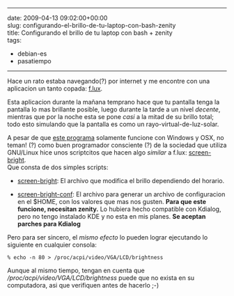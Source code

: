 
---
date: 2009-04-13 09:02:00+00:00  
slug: configurando-el-brillo-de-tu-laptop-con-bash-zenity  
title: Configurando el brillo de tu laptop con bash + zenity  
tags:  
- debian-es  
- pasatiempo  

---
  
Hace un rato estaba navegando(?) por internet y me encontre con una aplicacion un tanto copada: [f.lux](http://stereopsis.com/flux/).     
  
  
Esta aplicacion durante la mañana temprano hace que tu pantalla tenga la pantalla lo mas brillante posible, luego durante la tarde a un nivel _decente_, mientras que por la noche esta se pone _casi_ a la mitad de su brillo total; todo esto simulando que la pantalla es como un rayo-virtual-de-luz-solar.     
  
A pesar de que [este programa](http://stereopsis.com/flux/) solamente funcione con Windows y OSX, no teman! (?) como buen programador consciente (?) de la sociedad que utiliza GNU/Linux hice unos scriptcitos que hacen algo _similar_ a f.lux: [screen-bright](http://github.com/lavaramano/code/blob/f5e9861194c69cd8aa14c2a80be77d94d4ae56aa/sh/screen-brightness.tar.gz).   
Que consta de dos simples scripts:     
  
* [screen-bright](http://github.com/lavaramano/code/blob/f5e9861194c69cd8aa14c2a80be77d94d4ae56aa/sh/screen-brightness/screen-bright): El archivo que modifica el brillo dependiendo del horario.     
  
* [screen-bright-conf](http://github.com/lavaramano/code/blob/f5e9861194c69cd8aa14c2a80be77d94d4ae56aa/sh/screen-brightness/screen-bright-conf): El archivo para generar un archivo de configuracion en el $HOME, con los valores que mas nos gusten. **Para que este funcione, necesitan zenity.** Lo hubiera hecho compatible con Kdialog, pero no tengo instalado KDE y no esta en mis planes. **Se aceptan parches para Kdialog**   
  
Pero para ser sincero, el _mismo efecto_ lo pueden lograr ejecutando lo siguiente en cualquier consola:     
  
    % echo -n 80 > /proc/acpi/video/VGA/LCD/brightness  
  
Aunque al mismo tiempo, tengan en cuenta que _/proc/acpi/video/VGA/LCD/brightness_ puede que no exista en su computadora, asi que verifiquen antes de hacerlo ;-)  

